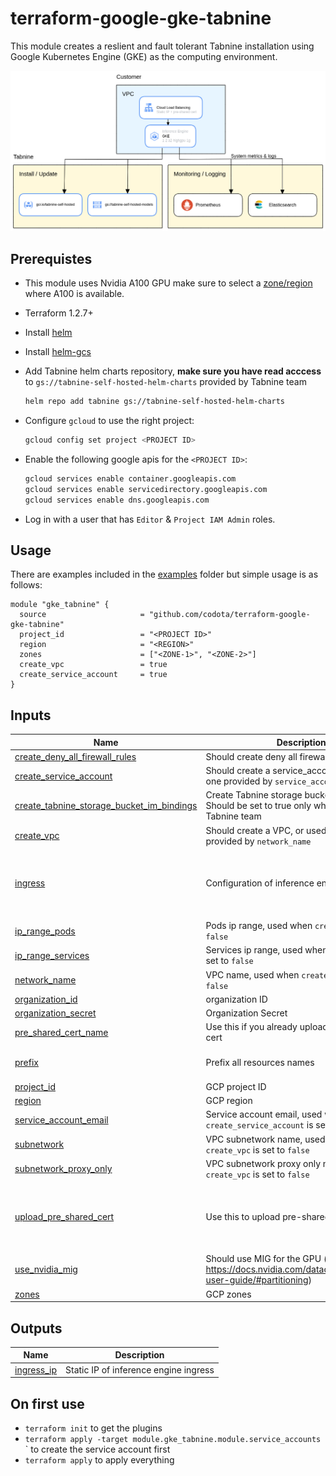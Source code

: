 # terraform-google-gke-tabnine

This module creates a reslient and fault tolerant Tabnine installation using Google
Kubernetes Engine (GKE) as the computing environment.

![Tabnine on GKE architecture diagram](img/arch.png)

## Prerequistes

- This module uses Nvidia A100 GPU make sure to select a [zone/region](https://cloud.google.com/compute/docs/gpus/gpu-regions-zones) where A100 is available.
- Terraform 1.2.7+
- Install [helm](https://helm.sh/)
- Install [helm-gcs](https://github.com/hayorov/helm-gcs)
- Add Tabnine helm charts repository, **make sure you have read acccess** to `gs://tabnine-self-hosted-helm-charts` provided by Tabnine team

  ```bash
  helm repo add tabnine gs://tabnine-self-hosted-helm-charts
  ```

- Configure `gcloud` to use the right project:

  ```bash
  gcloud config set project <PROJECT ID>
  ```

- Enable the following google apis for the `<PROJECT ID>`:

  ```bash
  gcloud services enable container.googleapis.com
  gcloud services enable servicedirectory.googleapis.com
  gcloud services enable dns.googleapis.com
  ```

- Log in with a user that has `Editor` & `Project IAM Admin` roles.

## Usage

There are examples included in the [examples](./examples/) folder but simple usage is as follows:

```hcl
module "gke_tabnine" {
  source                     = "github.com/codota/terraform-google-gke-tabnine"
  project_id                 = "<PROJECT ID>"
  region                     = "<REGION>"
  zones                      = ["<ZONE-1>", "<ZONE-2>"]
  create_vpc                 = true
  create_service_account     = true
}

```

<!-- BEGIN_TF_DOCS -->

## Inputs

| Name                                                                                                                                                         | Description                                                                                            | Type                                                                                         | Default                 | Required |
| ------------------------------------------------------------------------------------------------------------------------------------------------------------ | ------------------------------------------------------------------------------------------------------ | -------------------------------------------------------------------------------------------- | ----------------------- | :------: |
| <a name="input_create_deny_all_firewall_rules"></a> [create_deny_all_firewall_rules](#input_create_deny_all_firewall_rules)                                  | Should create deny all firewall rules                                                                  | `bool`                                                                                       | `true`                  |    no    |
| <a name="input_create_service_account"></a> [create_service_account](#input_create_service_account)                                                          | Should create a service_account, or used the one provided by `service_account_email`                   | `bool`                                                                                       | `false`                 |    no    |
| <a name="input_create_tabnine_storage_bucket_im_bindings"></a> [create_tabnine_storage_bucket_im_bindings](#input_create_tabnine_storage_bucket_im_bindings) | Create Tabnine storage bucket im bindings. Should be set to true only when run by Tabnine team         | `bool`                                                                                       | `false`                 |    no    |
| <a name="input_create_vpc"></a> [create_vpc](#input_create_vpc)                                                                                              | Should create a VPC, or used the one provided by `network_name`                                        | `bool`                                                                                       | `false`                 |    no    |
| <a name="input_ingress"></a> [ingress](#input_ingress)                                                                                                       | Configuration of inference engine                                                                      | <pre>object({<br> host = string<br> internal = bool<br> })</pre>                             | `null`                  |    no    |
| <a name="input_ip_range_pods"></a> [ip_range_pods](#input_ip_range_pods)                                                                                     | Pods ip range, used when `create_vpc` is set to `false`                                                | `string`                                                                                     | `""`                    |    no    |
| <a name="input_ip_range_services"></a> [ip_range_services](#input_ip_range_services)                                                                         | Services ip range, used when `create_vpc` is set to `false`                                            | `string`                                                                                     | `""`                    |    no    |
| <a name="input_network_name"></a> [network_name](#input_network_name)                                                                                        | VPC name, used when `create_vpc` is set to `false`                                                     | `string`                                                                                     | `""`                    |    no    |
| <a name="input_organization_id"></a> [organization_id](#input_organization_id)                                                                               | organization ID                                                                                        | `string`                                                                                     | n/a                     |   yes    |
| <a name="input_organization_secret"></a> [organization_secret](#input_organization_secret)                                                                   | Organization Secret                                                                                    | `string`                                                                                     | n/a                     |   yes    |
| <a name="input_pre_shared_cert_name"></a> [pre_shared_cert_name](#input_pre_shared_cert_name)                                                                | Use this if you already uploaded a pre-shared cert                                                     | `string`                                                                                     | `null`                  |    no    |
| <a name="input_prefix"></a> [prefix](#input_prefix)                                                                                                          | Prefix all resources names                                                                             | `string`                                                                                     | `"tabnine-self-hosted"` |    no    |
| <a name="input_project_id"></a> [project_id](#input_project_id)                                                                                              | GCP project ID                                                                                         | `string`                                                                                     | n/a                     |   yes    |
| <a name="input_region"></a> [region](#input_region)                                                                                                          | GCP region                                                                                             | `string`                                                                                     | n/a                     |   yes    |
| <a name="input_service_account_email"></a> [service_account_email](#input_service_account_email)                                                             | Service account email, used when `create_service_account` is set to `false`                            | `string`                                                                                     | `""`                    |    no    |
| <a name="input_subnetwork"></a> [subnetwork](#input_subnetwork)                                                                                              | VPC subnetwork name, used when `create_vpc` is set to `false`                                          | `string`                                                                                     | `""`                    |    no    |
| <a name="input_subnetwork_proxy_only"></a> [subnetwork_proxy_only](#input_subnetwork_proxy_only)                                                             | VPC subnetwork proxy only name, used when `create_vpc` is set to `false`                               | `string`                                                                                     | `""`                    |    no    |
| <a name="input_upload_pre_shared_cert"></a> [upload_pre_shared_cert](#input_upload_pre_shared_cert)                                                          | Use this to upload pre-shared cert                                                                     | <pre>object({<br> path_to_private_key = string<br> path_to_certificate = string<br> })</pre> | `null`                  |    no    |
| <a name="input_use_nvidia_mig"></a> [use_nvidia_mig](#input_use_nvidia_mig)                                                                                  | Should use MIG for the GPU (see https://docs.nvidia.com/datacenter/tesla/mig-user-guide/#partitioning) | `bool`                                                                                       | `false`                 |    no    |
| <a name="input_zones"></a> [zones](#input_zones)                                                                                                             | GCP zones                                                                                              | `list(string)`                                                                               | n/a                     |   yes    |

## Outputs

| Name                                                              | Description                           |
| ----------------------------------------------------------------- | ------------------------------------- |
| <a name="output_ingress_ip"></a> [ingress_ip](#output_ingress_ip) | Static IP of inference engine ingress |

<!-- END_TF_DOCS -->

## On first use

- `terraform init` to get the plugins
- `terraform apply -target module.gke_tabnine.module.service_accounts`
  ` to create the service account first
- `terraform apply` to apply everything
